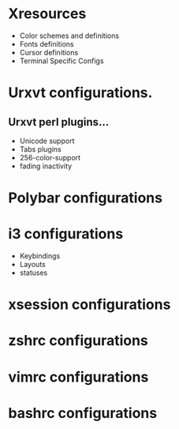 # Xresources
- Color schemes and definitions
- Fonts definitions
- Cursor definitions
- Terminal Specific Configs

# Urxvt configurations.
## Urxvt perl plugins...
- Unicode support
- Tabs plugins
- 256-color-support
- fading inactivity

# Polybar configurations

# i3 configurations
- Keybindings
- Layouts
- statuses

# xsession configurations

# zshrc configurations

# vimrc configurations

# bashrc configurations

